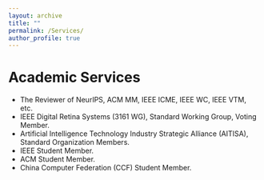 ```yaml
---
layout: archive
title: ""
permalink: /Services/
author_profile: true
---
```


Academic Services
===
* The Reviewer of NeurIPS, ACM MM, IEEE ICME, IEEE WC, IEEE VTM, etc.
* IEEE Digital Retina Systems (3161 WG), Standard Working Group, Voting Member.
* Artificial Intelligence Technology Industry Strategic Alliance (AITISA), Standard Organization Members.
* IEEE Student Member.
* ACM Student Member.
* China Computer Federation (CCF) Student Member.


